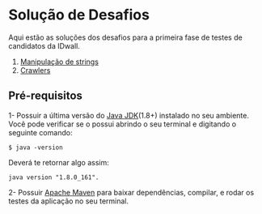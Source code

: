 ﻿# Solução de Desafios

Aqui estão as soluções dos desafios para a primeira fase de testes de candidatos da IDwall.  

1. [Manipulação de strings](https://github.com/YuriCordeiro/desafios/tree/master/strings)
2. [Crawlers](https://github.com/idwall/desafios/tree/master/crawlers)

## Pré-requisitos
1- Possuir a última versão do [Java JDK](http://www.oracle.com/technetwork/pt/java/javase/downloads/)(1.8+) instalado no seu ambiente. Você pode verificar se o possui abrindo o seu terminal e digitando o seguinte comando:

    $ java -version
    
Deverá te retornar algo assim: 

    java version "1.8.0_161". 


2- Possuir [Apache Maven](https://maven.apache.org) para baixar dependências, compilar, e rodar os testes da aplicação no seu terminal.


